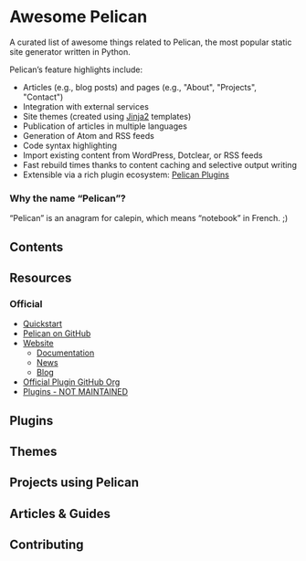 # Awesome Pelican

A curated list of awesome things related to Pelican, the most popular static site generator written in Python.

Pelican’s feature highlights include:

* Articles (e.g., blog posts) and pages (e.g., "About", "Projects", "Contact")
* Integration with external services
* Site themes (created using [Jinja2](https://palletsprojects.com/p/jinja/) templates)
* Publication of articles in multiple languages
* Generation of Atom and RSS feeds
* Code syntax highlighting
* Import existing content from WordPress, Dotclear, or RSS feeds
* Fast rebuild times thanks to content caching and selective output writing
* Extensible via a rich plugin ecosystem: [Pelican Plugins](https://github.com/pelican-plugins)

### Why the name “Pelican”?

“Pelican” is an anagram for calepin, which means “notebook” in French. ;)


## Contents


## Resources

### Official

* [Quickstart](https://docs.getpelican.com/en/latest/quickstart.html)
* [Pelican on GitHub](https://github.com/getpelican/pelican)
* [Website](https://getpelican.com/)
    * [Documentation](https://docs.getpelican.com/)
    * [News](https://getpelican.com/news/)
    * [Blog](https://getpelican.com/blog/)
* [Official Plugin GitHub Org](https://github.com/pelican-plugins)
* [Plugins - NOT MAINTAINED](https://github.com/getpelican/pelican-plugins)

## Plugins

<div>
<script>fetch('https://api.github.com/repos/pelican-plugins/avatar').then(function (response) {})</script>
</div>

## Themes


## Projects using Pelican


## Articles & Guides


## Contributing

